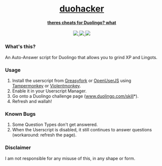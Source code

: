 <h1 align="center">
  <br>
  <a href="https://github.com/smintf/duohacker/">
  <br>
  duohacker
  <br>
</h1>

<h4 align="center">theres cheats for Duolingo? what</h4>

<p align="center">
  <a href="https://github.com/smintf/duohacker/blob/main/LICENSE/">
    <img src="https://img.shields.io/badge/license-MIT-black">
  </a>
  <a href="https://github.com/smintf/duohacker/releases">
      <img src="https://img.shields.io/badge/version-v1.0.1-blue">
  </a>
  <a href="https://github.com/smintf/duohacker/">
      <img src="https://img.shields.io/badge/status-works-success">
  </a>
</p>

### What's this?

An Auto-Answer script for Duolingo that allows you to grind XP and Lingots.

### Usage

1. Install the userscript from [Greasyfork](https://greasyfork.org/en/scripts/440703-duohacker) or [OpenUserJS](https://openuserjs.org/scripts/smintf/Duohacker) using [Tampermonkey](https://www.tampermonkey.net/) or [Violentmonkey](https://violentmonkey.github.io/get-it/).
2. Enable it in your Userscript Manager.
3. Go onto a Duolingo challenge page (www.duolingo.com/skill*).
4. Refresh and wallah!

### Known Bugs

1. Some Question Types don't get answered.
2. When the Userscript is disabled, it still continues to answer questions (workaround: refresh the page).

### Disclaimer

I am not responsible for any misuse of this, in any shape or form.
